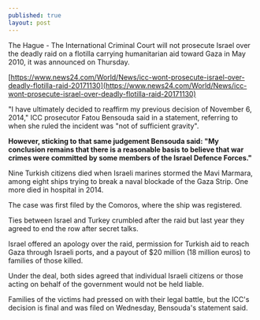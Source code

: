 ```yaml
---
published: true
layout: post
---
```



The Hague - The International Criminal Court will not prosecute Israel over the deadly raid on a flotilla carrying humanitarian aid toward Gaza in May 2010, it was announced on Thursday.

[https://www.news24.com/World/News/icc-wont-prosecute-israel-over-deadly-flotilla-raid-20171130](https://www.news24.com/World/News/icc-wont-prosecute-israel-over-deadly-flotilla-raid-20171130)

"I have ultimately decided to reaffirm my previous decision of November 6, 2014," ICC prosecutor Fatou Bensouda said in a statement, referring to when she ruled the incident was "not of sufficient gravity".

**However, sticking to that same judgement Bensouda said: "My conclusion remains that there is a reasonable basis to believe that war crimes were committed by some members of the Israel Defence Forces."**

Nine Turkish citizens died when Israeli marines stormed the Mavi Marmara, among eight ships trying to break a naval blockade of the Gaza Strip. One more died in hospital in 2014.

The case was first filed by the Comoros, where the ship was registered.

Ties between Israel and Turkey crumbled after the raid but last year they agreed to end the row after secret talks.

Israel offered an apology over the raid, permission for Turkish aid to reach Gaza through Israeli ports, and a payout of $20 million (18 million euros) to families of those killed.

Under the deal, both sides agreed that individual Israeli citizens or those acting on behalf of the government would not be held liable.

Families of the victims had pressed on with their legal battle, but the ICC's decision is final and was filed on Wednesday, Bensouda's statement said.
